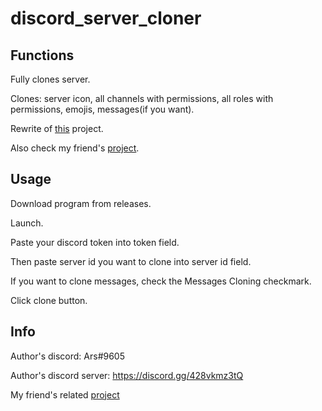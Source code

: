 # discord_server_cloner

## Functions

Fully clones server.

Clones: server icon, all channels with permissions, all roles with permissions, emojis, messages(if you want).

Rewrite of [this](https://github.com/Arsoban/DiscordServerClonerGUI) project.

Also check my friend's [project](https://github.com/BuckwheatSmetankin/discord-server-cloner).

## Usage

Download program from releases.

Launch.

Paste your discord token into token field.

Then paste server id you want to clone into server id field.

If you want to clone messages, check the Messages Cloning checkmark.

Click clone button.

## Info

Author's discord: Ars#9605

Author's discord server: https://discord.gg/428vkmz3tQ

My friend's related [project](https://github.com/BuckwheatSmetankin/discord-server-cloner)